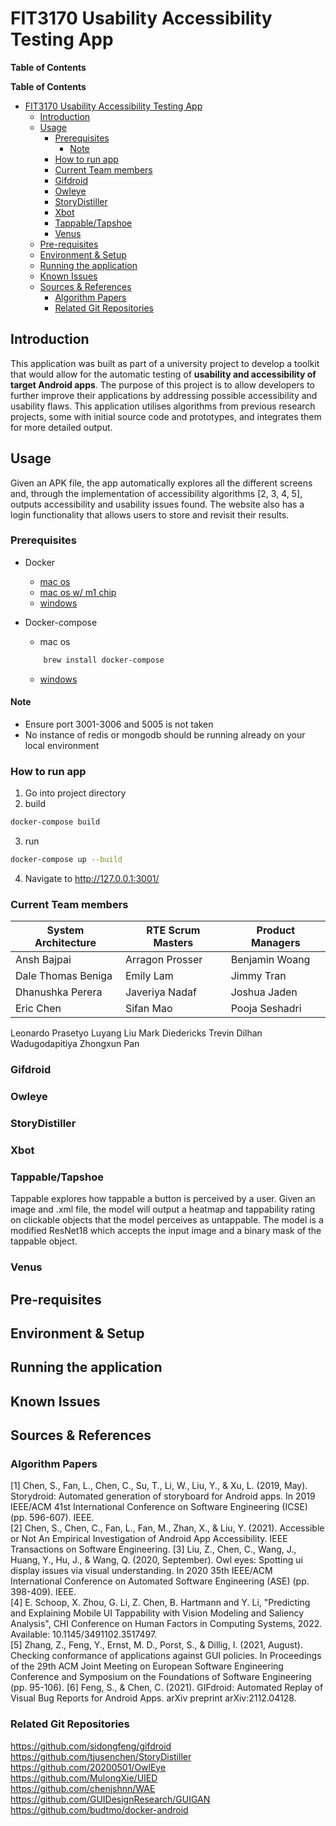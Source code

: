 # FIT3170 Usability Accessibility Testing App

**Table of Contents**

<!-- markdown-toc start - Don't edit this section. Run M-x markdown-toc-refresh-toc -->
**Table of Contents**

- [FIT3170 Usability Accessibility Testing App](#fit3170-usability-accessibility-testing-app)
    - [Introduction](#introduction)
    - [Usage](#usage)
        - [Prerequisites](#prerequisites)
            - [Note](#note)
        - [How to run app](#how-to-run-app)
        - [Current Team members](#current-team-members)
        - [Gifdroid](#gifdroid)
        - [Owleye](#owleye)
        - [StoryDistiller](#storydistiller)
        - [Xbot](#xbot)
        - [Tappable/Tapshoe](#tappabletapshoe)
        - [Venus](#venus)
    - [Pre-requisites](#pre-requisites)
    - [Environment & Setup](#environment--setup)
    - [Running the application](#running-the-application)
    - [Known Issues](#known-issues)
    - [Sources & References](#sources--references)
        - [Algorithm Papers](#algorithm-papers)
        - [Related Git Repositories](#related-git-repositories)

<!-- markdown-toc end -->

## Introduction
This application was built as part of a university project to develop a toolkit that would allow for the automatic testing of **usability and accessibility of target Android apps**. The purpose of this project is to allow developers to further improve their applications by addressing possible accessibility and usability flaws. This application utilises algorithms from previous research projects, some with initial source code and prototypes, and integrates them for more detailed output.

## Usage

Given an APK file, the app automatically explores all the different screens and, through the implementation of accessibility algorithms [2, 3, 4, 5], outputs accessibility and usability issues found. The website also has a login functionality that allows users to store and revisit their results.

### Prerequisites
* Docker
    * [mac os](https://docs.docker.com/desktop/install/mac-install/)
    * [mac os w/ m1 chip](https://desktop.docker.com/mac/main/arm64/Docker.dmg?utm_source=docker&utm_medium=webreferral&utm_campaign=docs-driven-download-mac-arm64)
    * [windows](https://desktop.docker.com/win/main/amd64/Docker%20Desktop%20Installer.exe)


* Docker-compose
    * mac os
    ```bash
        brew install docker-compose
    ```

    * [windows](https://docs.docker.com/compose/install/)

#### Note
* Ensure port 3001-3006 and 5005 is not taken
* No instance of redis or mongodb should be running already on your local environment


### How to run app
1. Go into project directory
2. build

```bash
docker-compose build
```
3. run
```bash
docker-compose up --build
```

4. Navigate to http://127.0.0.1:3001/


### Current Team members

System Architecture | RTE Scrum Masters | Product Managers
--- | --- | --- |
Ansh Bajpai | Arragon Prosser | Benjamin Woang
Dale Thomas Beniga | Emily Lam | Jimmy Tran
Dhanushka Perera | Javeriya Nadaf | Joshua Jaden
Eric Chen | Sifan Mao | Pooja Seshadri
Leonardo Prasetyo
Luyang Liu
Mark Diedericks
Trevin Dilhan Wadugodapitiya
Zhongxun Pan


### Gifdroid
### Owleye
### StoryDistiller
### Xbot
### Tappable/Tapshoe
Tappable explores how tappable a button is perceived by a user. Given an image and .xml file, the model will output a heatmap and tappability rating on clickable objects that the model perceives as untappable. The model is a modified ResNet18 which accepts the input image and a binary mask of the tappable object.

### Venus

## Pre-requisites

## Environment & Setup

## Running the application

## Known Issues


## Sources & References

### Algorithm Papers
[1] Chen, S., Fan, L., Chen, C., Su, T., Li, W., Liu, Y., & Xu, L. (2019, May). Storydroid: Automated generation of storyboard for Android apps. In 2019 IEEE/ACM 41st International Conference on Software Engineering (ICSE) (pp. 596-607). IEEE. <br />
[2] Chen, S., Chen, C., Fan, L., Fan, M., Zhan, X., & Liu, Y. (2021). Accessible or Not An Empirical Investigation of Android App Accessibility. IEEE Transactions on Software Engineering. [3] Liu, Z., Chen, C., Wang, J., Huang, Y., Hu, J., & Wang, Q. (2020, September). Owl eyes: Spotting ui display issues via visual understanding. In 2020 35th IEEE/ACM International Conference on Automated Software Engineering (ASE) (pp. 398-409). IEEE. <br />
[4] E. Schoop, X. Zhou, G. Li, Z. Chen, B. Hartmann and Y. Li, "Predicting and Explaining Mobile UI Tappability with Vision Modeling and Saliency Analysis", CHI Conference on Human Factors in Computing Systems, 2022. Available: 10.1145/3491102.3517497. <br />
[5] Zhang, Z., Feng, Y., Ernst, M. D., Porst, S., & Dillig, I. (2021, August). Checking conformance of applications against GUI policies. In Proceedings of the 29th ACM Joint Meeting on European Software Engineering Conference and Symposium on the Foundations of Software Engineering (pp. 95-106). [6] Feng, S., & Chen, C. (2021). GIFdroid: Automated Replay of Visual Bug Reports for Android Apps. arXiv preprint arXiv:2112.04128. <br />

### Related Git Repositories
https://github.com/sidongfeng/gifdroid <br>
https://github.com/tjusenchen/StoryDistiller <br>
https://github.com/20200501/OwlEye <br>
https://github.com/MulongXie/UIED <br>
https://github.com/chenjshnn/WAE <br>
https://github.com/GUIDesignResearch/GUIGAN <br>
https://github.com/budtmo/docker-android
